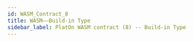 ```yaml
---
id: WASM_Contract_8
title: WASM——Build-in Type
sidebar_label: PlatOn WASM contract (8) -- Build-in Type
---
```


